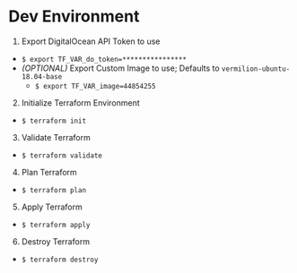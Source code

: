 # Dev Environment

1. Export DigitalOcean API Token to use
  - `$ export TF_VAR_do_token=****************`
  - _(OPTIONAL)_ Export Custom Image to use; Defaults to `vermilion-ubuntu-18.04-base`
    - `$ export TF_VAR_image=44854255`

2. Initialize Terraform Environment
  - `$ terraform init`

3. Validate Terraform
  - `$ terraform validate`

4. Plan Terraform
  - `$ terraform plan`

5. Apply Terraform
  - `$ terraform apply`

6. Destroy Terraform
  - `$ terraform destroy`
